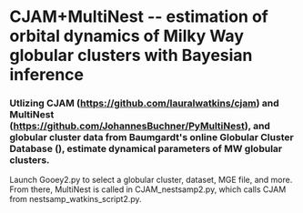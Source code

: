 # CJAM+MultiNest -- estimation of orbital dynamics of Milky Way globular clusters with Bayesian inference
### Utlizing CJAM (https://github.com/lauralwatkins/cjam) and MultiNest (https://github.com/JohannesBuchner/PyMultiNest), and globular cluster data from Baumgardt's online Globular Cluster Database (), estimate dynamical parameters of MW globular clusters.

Launch Gooey2.py to select a globular cluster, dataset, MGE file, and more. From there, MultiNest is called in CJAM_nestsamp2.py, which calls CJAM from nestsamp_watkins_script2.py.
